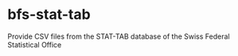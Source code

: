 # bfs-stat-tab
Provide CSV files from the STAT-TAB database of the Swiss Federal Statistical Office
